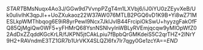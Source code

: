 $START$BMsNuqx4Ao3J/GGw9d7VvnpPZgT4m1LXVbj6/iJ0iYU0zZEyvXeB/Uk0ulivIhK3qpJl++UoZXukaoz22W37AW076MTLB2PGQ6vD1K9B+Yi8wZ71MESLkpWMThbqog6E9iR8yrPewI9Ncx7JklJvIB44FrcipiOkSwU+hyyzgFakOfFQ85QjMgiQw0WF5+yFHMrQ68YsnNSNlvyInWBLyRVEmjqcqw9yMIOpWfZ02AdDxZZqddKGcKrLR/fJKPN5jtCAkLpiu7fBpbQrGMKdeiS5C2qrTHZ+2INrY9H2+RAVndmE3TZ1GR7b1UrVKX4SLQZl6fx7lr7qgy0Ge1zcYA==$END$